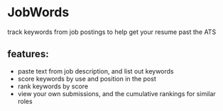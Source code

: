 # JobWords

track keywords from job postings to help get your resume past the ATS

## features:

- paste text from job description, and list out keywords
- score keywords by use and position in the post
- rank keywords by score
- view your own submissions, and the cumulative rankings for similar roles
